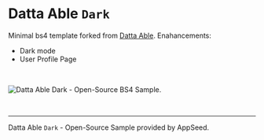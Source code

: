 # Datta Able `Dark`

Minimal bs4 template forked from [Datta Able](https://github.com/codedthemes/datta-able-bootstrap-dashboard). Enahancements: 

- Dark mode
- User Profile Page

<br />

![Datta Able Dark - Open-Source BS4 Sample.](https://user-images.githubusercontent.com/51070104/175466781-95b6362f-fe5b-4811-97f5-ab67c7a4ff44.png)

<br />

---
Datta Able `Dark` - Open-Source Sample provided by AppSeed. 
